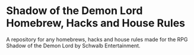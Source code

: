 # Shadow of the Demon Lord Homebrew, Hacks and House Rules
A repository for any homebrews, hacks and house rules made for the RPG Shadow of the Demon Lord by Schwalb Entertainment.
